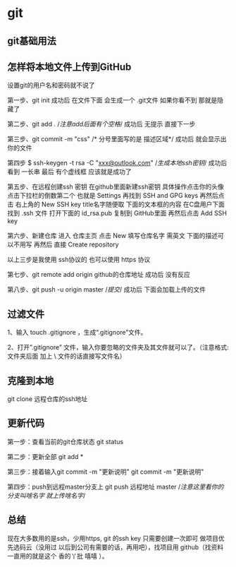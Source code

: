 # git
## git基础用法

## 怎样将本地文件上传到GitHub

设置git的用户名和密码就不说了

第一步、git init
成功后  在文件下面 会生成一个 .git文件  如果你看不到 那就是隐藏了

第二步、git add .      /*注意add后面有个空格*/
成功后 无提示 直接下一步

第三步、git commit -m "css"           /* 分号里面写的是 描述区域*/
成功后 就会显示出你的文件

第四步 $ ssh-keygen -t rsa -C "xxx@outlook.com"   /*生成本地ssh密钥*/
成功后 看到 一长串 最后 有个虚线框  应该就是成功了

第五步、在远程创建ssh 密钥 在github里面新建ssh密钥 具体操作点击你的头像 点击下拉栏的倒数第二个 也就是  Settings 再找到 SSH and GPG keys 再然后点击 右上角的  New SSH key  title名字随便取  下面的文本框的内容 在C盘用户下面找到 .ssh 文件 打开下面的 id_rsa.pub 复制到 GitHub里面 再然后点击 Add SSH key

第六步、新建仓库  进入 仓库主页 点击 New   填写仓库名字 需英文 下面的描述可以不用写  再然后 直接 Create repository

以上三步是我使用 ssh协议的  也可以使用 https 协议 

第七步、git remote add origin     github的仓库地址
成功后 没有反应

第八步、git push -u origin master /*提交*/
成功后  下面会加载上传的文件


## 过滤文件
1、输入 touch .gitignore ，生成“.gitignore”文件。

2、打开”.gitignore” 文件，输入你要忽略的文件夹及其文件就可以了。（注意格式:文件夹后面 加上 \ 文件的话直接写文件名）


## 克隆到本地
git clone 远程仓库的ssh地址



## 更新代码
第一步：查看当前的git仓库状态
git status

第二步：更新全部
git add *

第三步：接着输入git commit -m "更新说明"
git commit -m "更新说明"

第四步：push到远程master分支上
git push 远程地址 master   /*注意这里看你的分支叫啥名字 就上传啥名字*/


## 总结
现在大多数用的是ssh，少用https,  git 的ssh key 只需要创建一次即可   做项目优先选码云（没用过 以后到公司有需要的话，再用吧），找项目用 github（找资料一直用的就是这个 香的丫批 嘻嘻 ）。
